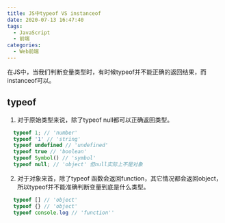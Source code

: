 ```yaml
---
title: JS中typeof VS instanceof
date: 2020-07-13 16:47:40
tags:
  - JavaScript
  - 前端
categories:
  - Web前端
---
```

在JS中，当我们判断变量类型时，有时候typeof并不能正确的返回结果，而instanceof可以。

## typeof

1. 对于原始类型来说，除了typeof null都可以正确返回类型。

```JavaScript
  typeof 1; // 'number'
  typeof '1' // 'string'
  typeof undefined // 'undefined'
  typeof true // 'boolean'
  typeof Symbol() // 'symbol'
  typeof null; // 'object' 但null实际上不是对象
```

2. 对于对象来首，除了typeof 函数会返回function，其它情况都会返回object，所以typeof并不能准确判断变量到底是什么类型。

```JavaScript
  typeof [] // 'object'
  typeof {} // 'object'
  typeof console.log // 'function''
```
